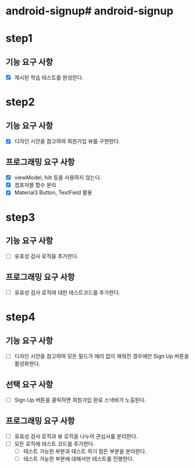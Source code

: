 # android-signup# android-signup

# step1 

## 기능 요구 사항
- [x] 제시된 학습 테스트를 완성한다.

# step2

## 기능 요구 사항
- [x] 디자인 시안을 참고하여 회원가입 뷰를 구현한다.

## 프로그래밍 요구 사항
- [x] viewModel, hilt 등을 사용하지 않는다.
- [x] 컴포저블 함수 분리
- [x] Material3 Button, TextField 활용

# step3
## 기능 요구 사항
- [ ] 유효성 검사 로직을 추가한다.

## 프로그래밍 요구 사항
- [ ] 유효성 검사 로직에 대한 테스트코드를 추가한다.

# step4
## 기능 요구 사항
- [ ] 디자인 시안을 참고하여 모든 필드가 에러 없이 채워진 경우에만 Sign Up 버튼을 활성화한다.

## 선택 요구 사항
- [ ] Sign Up 버튼을 클릭하면 회원가입 완료 스낵바가 노출된다.

## 프로그래밍 요구 사항
- [ ] 유효성 검사 로직과 뷰 로직을 나누어 관심사를 분리한다.
- [ ] 모든 로직에 테스트 코드를 추가한다.
  - [ ] 테스트 가능한 부분과 테스트 하기 힘든 부분을 분리한다.
  - [ ] 테스트 가능한 부분에 대해서만 테스트를 진행한다.